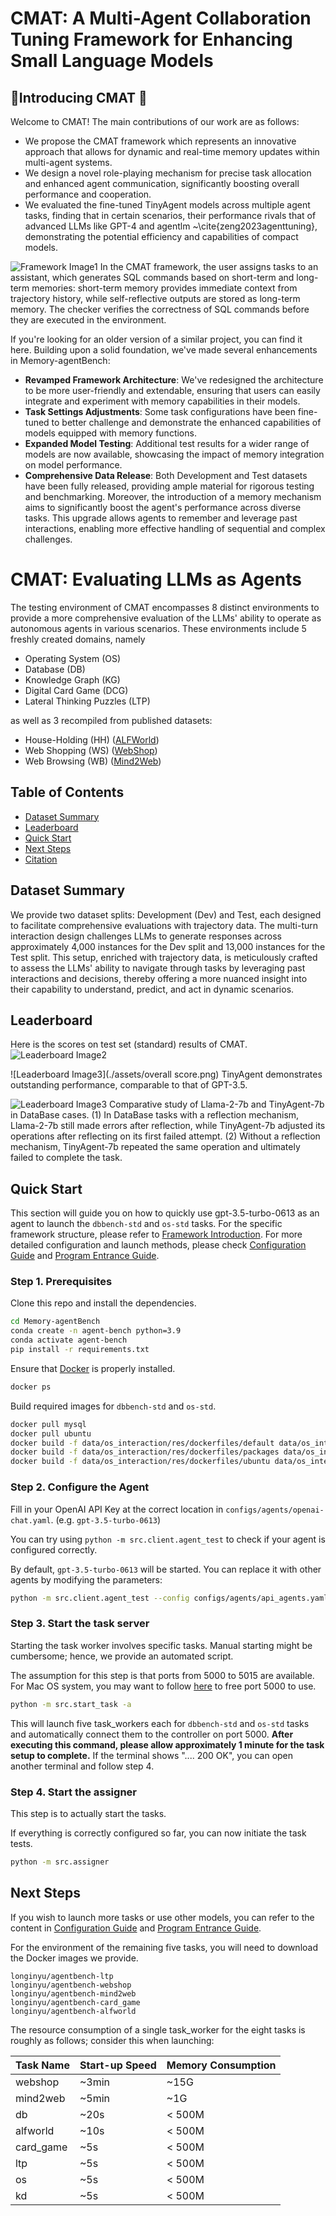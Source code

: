 # CMAT: A Multi-Agent Collaboration Tuning Framework for Enhancing Small Language Models

## 📌Introducing CMAT 🎉

Welcome to CMAT! The main contributions of our work are as follows:
- We propose the CMAT framework which represents an innovative approach that allows for dynamic and real-time memory updates within multi-agent systems.
- We design a novel role-playing mechanism for precise task allocation and enhanced agent communication, significantly boosting overall performance and cooperation.
- We evaluated the fine-tuned TinyAgent models across multiple agent tasks, finding that in certain scenarios, their performance rivals that of advanced LLMs like GPT-4 and agentlm ~\cite{zeng2023agenttuning}, demonstrating the potential efficiency and capabilities of compact models.

![Framework Image1](./assets/pt2.png)
In the CMAT framework, the user assigns tasks to an assistant, which generates SQL commands based on short-term and long-term memories: short-term memory provides immediate context from trajectory history, while self-reflective outputs are stored as long-term memory. The checker verifies the correctness of SQL commands before they are executed in the environment.

If you're looking for an older version of a similar project, you can find it here.
Building upon a solid foundation, we've made several enhancements in Memory-agentBench:
- **Revamped Framework Architecture**: We've redesigned the architecture to be more user-friendly and extendable, ensuring that users can easily integrate and experiment with memory capabilities in their models.
- **Task Settings Adjustments**: Some task configurations have been fine-tuned to better challenge and demonstrate the enhanced capabilities of models equipped with memory functions.
- **Expanded Model Testing**: Additional test results for a wider range of models are now available, showcasing the impact of memory integration on model performance.
- **Comprehensive Data Release**: Both Development and Test datasets have been fully released, providing ample material for rigorous testing and benchmarking.
Moreover, the introduction of a memory mechanism aims to significantly boost the agent's performance across diverse tasks. This upgrade allows agents to remember and leverage past interactions, enabling more effective handling of sequential and complex challenges.

# CMAT: Evaluating LLMs as Agents

The testing environment of CMAT encompasses 8 distinct environments to provide a more comprehensive evaluation of the LLMs' ability to operate as autonomous agents in various scenarios. 
These environments include 5 freshly created domains, namely

-   Operating System (OS)
-   Database (DB)
-   Knowledge Graph (KG)
-   Digital Card Game (DCG)
-   Lateral Thinking Puzzles (LTP)

as well as 3 recompiled from published datasets:

-   House-Holding (HH) ([ALFWorld](https://github.com/alfworld/alfworld))
-   Web Shopping (WS) ([WebShop](https://github.com/princeton-nlp/webshop))
-   Web Browsing (WB) ([Mind2Web](https://github.com/OSU-NLP-Group/Mind2Web))


## Table of Contents

-   [Dataset Summary](#dataset-summary)
-   [Leaderboard](#leaderboard)
-   [Quick Start](#quick-start)
-   [Next Steps](#next-steps)
-   [Citation](#citation)

## Dataset Summary

We provide two dataset splits: Development (Dev) and Test, each designed to facilitate comprehensive evaluations with trajectory data. The multi-turn interaction design challenges LLMs to generate responses across approximately 4,000 instances for the Dev split and 13,000 instances for the Test split. This setup, enriched with trajectory data, is meticulously crafted to assess the LLMs' ability to navigate through tasks by leveraging past interactions and decisions, thereby offering a more nuanced insight into their capability to understand, predict, and act in dynamic scenarios.


## Leaderboard

Here is the scores on test set (standard) results of CMAT.
![Leaderboard Image2](./assets/lb.png)

![Leaderboard Image3](./assets/overall score.png)
TinyAgent demonstrates outstanding performance, comparable to that of GPT-3.5. 

![Leaderboard Image3](./assets/db.png)
Comparative study of Llama-2-7b and TinyAgent-7b in DataBase cases. (1) In DataBase tasks with a reflection mechanism, Llama-2-7b still made errors after reflection, while TinyAgent-7b adjusted its operations after reflecting on its first failed attempt. (2) Without a reflection mechanism, TinyAgent-7b repeated the same operation and ultimately failed to complete the task.

## Quick Start

This section will guide you on how to quickly use gpt-3.5-turbo-0613 as an agent to launch the `dbbench-std` and `os-std` tasks.
For the specific framework structure, please refer to [Framework Introduction](docs/Introduction_en.md).
For more detailed configuration and launch methods, please check [Configuration Guide](docs/Config_en.md)
and [Program Entrance Guide](docs/Entrance_en.md).

### Step 1. Prerequisites

Clone this repo and install the dependencies.

```bash
cd Memory-agentBench
conda create -n agent-bench python=3.9
conda activate agent-bench
pip install -r requirements.txt
```

Ensure that [Docker](https://www.docker.com/) is properly installed.

```bash
docker ps
```

Build required images for `dbbench-std` and `os-std`.

```bash
docker pull mysql
docker pull ubuntu
docker build -f data/os_interaction/res/dockerfiles/default data/os_interaction/res/dockerfiles --tag local-os/default
docker build -f data/os_interaction/res/dockerfiles/packages data/os_interaction/res/dockerfiles --tag local-os/packages
docker build -f data/os_interaction/res/dockerfiles/ubuntu data/os_interaction/res/dockerfiles --tag local-os/ubuntu
```

### Step 2. Configure the Agent

Fill in your OpenAI API Key at the correct location in `configs/agents/openai-chat.yaml`. (e.g. `gpt-3.5-turbo-0613`)

You can try using `python -m src.client.agent_test` to check if your agent is configured correctly.

By default, `gpt-3.5-turbo-0613` will be started. You can replace it with other agents by modifying the parameters:

```bash
python -m src.client.agent_test --config configs/agents/api_agents.yaml --agent gpt-3.5-turbo-0613
```

### Step 3. Start the task server

Starting the task worker involves specific tasks. Manual starting might be cumbersome; hence, we provide an automated
script.

The assumption for this step is that ports from 5000 to 5015 are available. For Mac OS system, you may want to follow [here](https://stackoverflow.com/questions/69955686/why-cant-i-run-the-project-on-port-5000) to free port 5000 to use.

```bash
python -m src.start_task -a
```

This will launch five task_workers each for `dbbench-std` and `os-std` tasks and automatically connect them
to the controller on port 5000. **After executing this command, please allow approximately 1 minute for the task setup to complete.** If the terminal shows ".... 200 OK", you can open another terminal and follow step 4.

### Step 4. Start the assigner

This step is to actually start the tasks.

If everything is correctly configured so far, you can now initiate the task tests.

```bash
python -m src.assigner
```

## Next Steps

If you wish to launch more tasks or use other models, you can refer to the content
in [Configuration Guide](docs/Config_en.md) and [Program Entrance Guide](docs/Entrance_en.md).

For the environment of the remaining five tasks, you will need to download the Docker images we provide.

```
longinyu/agentbench-ltp
longinyu/agentbench-webshop
longinyu/agentbench-mind2web
longinyu/agentbench-card_game
longinyu/agentbench-alfworld
```

The resource consumption of a single task_worker for the eight tasks is roughly as follows; consider this when
launching:

| Task Name | Start-up Speed | Memory Consumption |
| --------- | -------------- | ------------------ |
| webshop   | ~3min          | ~15G               |
| mind2web  | ~5min          | ~1G                |
| db        | ~20s           | < 500M             |
| alfworld  | ~10s           | < 500M             |
| card_game | ~5s            | < 500M             |
| ltp       | ~5s            | < 500M             |
| os        | ~5s            | < 500M             |
| kd        | ~5s            | < 500M             |


